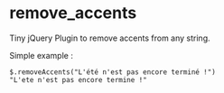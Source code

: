 # remove_accents
Tiny jQuery Plugin to remove accents from any string.

Simple example :
```
$.removeAccents("L'été n'est pas encore terminé !")
"L'ete n'est pas encore termine !"
```

